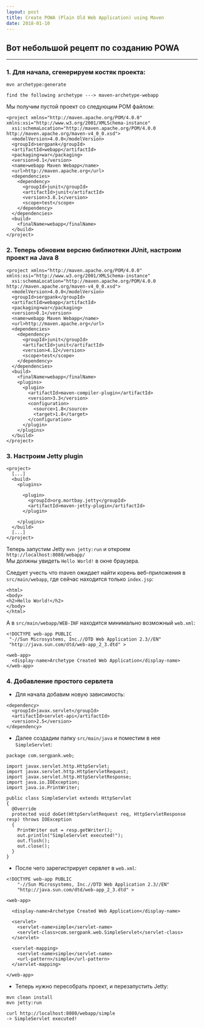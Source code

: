 ```yaml
---
layout: post
title: Create POWA (Plain Old Web Application) using Maven
date: 2018-01-10
---
```


## Вот небольшой рецепт по созданию POWA

---

### 1. Для начала, сгенерируем костяк проекта:

```
mvn archetype:generate

find the following archetype ---> maven-archetype-webapp
```

Мы получим пустой проект со следуюцим POM файлом:

```
<project xmlns="http://maven.apache.org/POM/4.0.0" xmlns:xsi="http://www.w3.org/2001/XMLSchema-instance"
  xsi:schemaLocation="http://maven.apache.org/POM/4.0.0 http://maven.apache.org/maven-v4_0_0.xsd">
  <modelVersion>4.0.0</modelVersion>
  <groupId>sergpank</groupId>
  <artifactId>webapp</artifactId>
  <packaging>war</packaging>
  <version>0.1</version>
  <name>webapp Maven Webapp</name>
  <url>http://maven.apache.org</url>
  <dependencies>
    <dependency>
      <groupId>junit</groupId>
      <artifactId>junit</artifactId>
      <version>3.8.1</version>
      <scope>test</scope>
    </dependency>
  </dependencies>
  <build>
    <finalName>webapp</finalName>
  </build>
</project>
```

### 2. Теперь обновим версию библиотеки JUnit,  настроим проект на Java 8

```
<project xmlns="http://maven.apache.org/POM/4.0.0" xmlns:xsi="http://www.w3.org/2001/XMLSchema-instance"
  xsi:schemaLocation="http://maven.apache.org/POM/4.0.0 http://maven.apache.org/maven-v4_0_0.xsd">
  <modelVersion>4.0.0</modelVersion>
  <groupId>sergpank</groupId>
  <artifactId>webapp</artifactId>
  <packaging>war</packaging>
  <version>0.1</version>
  <name>webapp Maven Webapp</name>
  <url>http://maven.apache.org</url>
  <dependencies>
    <dependency>
      <groupId>junit</groupId>
      <artifactId>junit</artifactId>
      <version>4.12</version>
      <scope>test</scope>
    </dependency>
  </dependencies>
  <build>
    <finalName>webapp</finalName>
    <plugins>
      <plugin>
        <artifactId>maven-compiler-plugin</artifactId>
        <version>3.3</version>
        <configuration>
          <source>1.8</source>
          <target>1.8</target>
        </configuration>
      </plugin>
    </plugins>
  </build>
</project>
```

### 3. Настроим Jetty plugin

```
<project>
  [...]
  <build>
    <plugins>

      <plugin>
        <groupId>org.mortbay.jetty</groupId>
        <artifactId>maven-jetty-plugin</artifactId>
      </plugin>

    </plugins>
  </build>
  [...]
</project>
```

Теперь запустим Jetty `mvn jetty:run` и откроем `http://localhost:8080/webapp/`  
Мы должны увидеть `Hello World!` в окне браузера.

Следует учесть что maven ожидает найти корень веб-приложения в `src/main/webapp`, где сейчас находится только `index.jsp`:

```
<html>
<body>
<h2>Hello World!</h2>
</body>
</html>
```

А в `src/main/webapp/WEB-INF` находится минимально возможный `web.xml`:

```
<!DOCTYPE web-app PUBLIC
 "-//Sun Microsystems, Inc.//DTD Web Application 2.3//EN"
 "http://java.sun.com/dtd/web-app_2_3.dtd" >

<web-app>
  <display-name>Archetype Created Web Application</display-name>
</web-app>
```

### 4. Добавление простого сервлета

  - Для начала добавим новую зависимость:

```
<dependency>
  <groupId>javax.servlet</groupId>
  <artifactId>servlet-api</artifactId>
  <version>2.5</version>
</dependency>
```

  - Далее создадим папку `src/main/java` и поместим в нее `SimpleServlet`:

```
package com.sergpank.web;

import javax.servlet.http.HttpServlet;
import javax.servlet.http.HttpServletRequest;
import javax.servlet.http.HttpServletResponse;
import java.io.IOException;
import java.io.PrintWriter;

public class SimpleServlet extends HttpServlet
{
  @Override
  protected void doGet(HttpServletRequest req, HttpServletResponse resp) throws IOException
  {
    PrintWriter out = resp.getWriter();
    out.println("SimpleServlet executed!");
    out.flush();
    out.close();
  }
}
```

  - После чего зарегистрирует сервлет в `web.xml`:

```
<!DOCTYPE web-app PUBLIC
    "-//Sun Microsystems, Inc.//DTD Web Application 2.3//EN"
    "http://java.sun.com/dtd/web-app_2_3.dtd" >

<web-app>

  <display-name>Archetype Created Web Application</display-name>

  <servlet>
    <servlet-name>simple</servlet-name>
    <servlet-class>com.sergpank.web.SimpleServlet</servlet-class>
  </servlet>

  <servlet-mapping>
    <servlet-name>simple</servlet-name>
    <url-pattern>/simple</url-pattern>
  </servlet-mapping>

</web-app>
```

  - Теперь нужно пересобрать проект, и перезапустить Jetty:

```
mvn clean install
mvn jetty:run

curl http://localhost:8080/webapp/simple
-> SimpleServlet executed!
```
